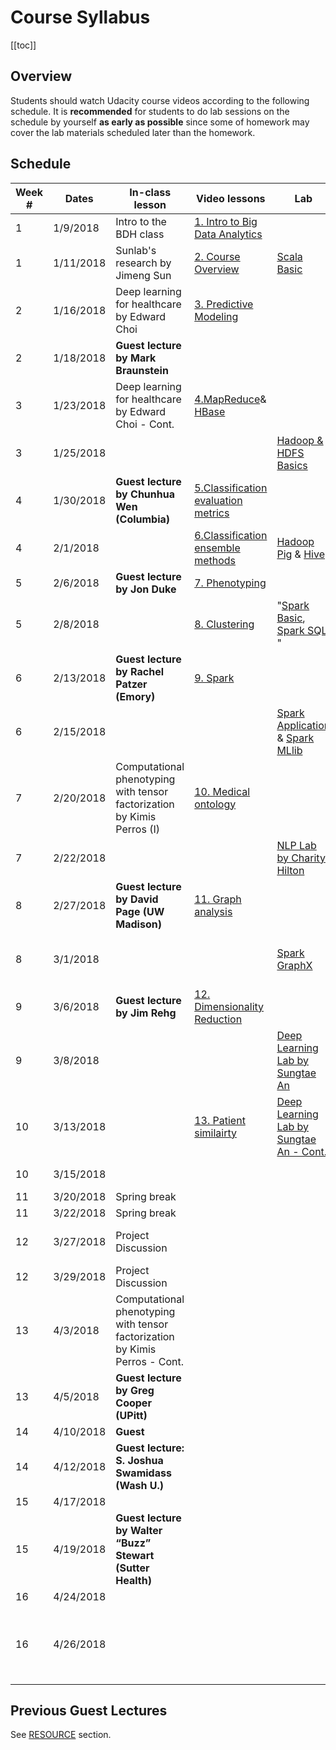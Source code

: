 ---
---
# Course Syllabus

[[toc]]

## Overview

<!--Both on-campus and OMS student should watch  Udacity course videos. On-campus student should watch video before class. Deliverable due dates apply to both OMS and on-campus student.-->
Students should watch Udacity course videos according to the following schedule. It is **recommended** for students to do lab sessions on the schedule by yourself **as early as possible** since some of homework may cover the lab materials scheduled later than the homework.

## Schedule

<!-- **Guest lecture by Noemie Elhadad (Columbia)**   -->

| Week # | Dates     | In-class lesson                                                     | Video lessons                       | Lab                              | Deliverable Due                                                          | 
|--------|-----------|---------------------------------------------------------------------|-------------------------------------|----------------------------------|--------------------------------------------------------------------------| 
| 1      | 1/9/2018  | Intro to the BDH class                                              | [1. Intro to Big Data Analytics](https://www.udacity.com/course/viewer#!/c-ud758/l-6311012028)      |                                  |                                                                          | 
| 1      | 1/11/2018 | Sunlab's research by Jimeng Sun                                     | [2. Course Overview](https://www.udacity.com/course/viewer#!/c-ud758/l-5046828066)                  | [Scala Basic](/teaching/cse6250/spring2018/lab/scala-basic/)                      |                                                                          | 
| 2      | 1/16/2018 | Deep learning for healthcare by Edward Choi                         | [3. Predictive Modeling](https://www.udacity.com/course/viewer#!/c-ud758/l-5484251492)              |                                  |                                                                          | 
| 2      | 1/18/2018 | **Guest lecture by Mark Braunstein**                                    |                                     |                                  |                                                                          | 
| 3      | 1/23/2018 | Deep learning for healthcare by Edward Choi - Cont.                 | [4.MapReduce](https://www.udacity.com/course/viewer#!/c-ud758/l-6298155413)& [HBase](/teaching/cse6250/spring2018/lab/hadoop-hbase/)                  |                                  | HW1 (1/21/2018)                                                          | 
| 3      | 1/25/2018 |                                                                     |                                     | [Hadoop & HDFS Basics](/teaching/cse6250/spring2018/lab/hdfs-basic/)             |                                                                          | 
| 4      | 1/30/2018 | **Guest lecture by Chunhua Wen (Columbia)**                             | [5.Classification evaluation metrics](https://www.udacity.com/course/viewer#!/c-ud758/l-5505090946) |                                  |                                                                          | 
| 4      | 2/1/2018  |                                                                     | [6.Classification ensemble methods](https://www.udacity.com/course/viewer#!/c-ud758/l-5615268587)   | [Hadoop Pig](/teaching/cse6250/spring2018/lab/hadoop-pig/) & [Hive](/teaching/cse6250/spring2018/lab/hadoop-hive/)                |                                                                          | 
| 5      | 2/6/2018  | **Guest lecture by Jon Duke**                                           | [7. Phenotyping](https://www.udacity.com/course/viewer#!/c-ud758/l-6363218753)                      |                                  |                                                                          | 
| 5      | 2/8/2018  |                                                                     | [8. Clustering](https://www.udacity.com/course/viewer#!/c-ud758/l-6343118554)                       | "[Spark Basic](/teaching/cse6250/spring2018/lab/spark-basic/), [Spark SQL](/teaching/cse6250/spring2018/lab/spark-sql/) "         | HW2 (2/11/2018)                                                          | 
| 6      | 2/13/2018 | **Guest lecture by Rachel Patzer (Emory)**                              | [9. Spark](https://www.udacity.com/course/viewer#!/c-ud758/l-6376189383/m-6861062716)                            |                                  |                                                                          | 
| 6      | 2/15/2018 |                                                                     |                                     | [Spark Application](/teaching/cse6250/spring2018/lab/spark-application/) & [Spark MLlib](/teaching/cse6250/spring2018/lab/spark-mllib/)  |                                                                          | 
| 7      | 2/20/2018 | Computational phenotyping with tensor factorization by Kimis Perros (I)     | [10. Medical ontology](https://www.udacity.com/course/viewer#!/c-ud758/l-6370309670)                 |                                  |                                                                          | 
| 7      | 2/22/2018 |  |                                     |  [NLP Lab by Charity Hilton](/teaching/cse6250/spring2018/lab/nlp/)      | HW3 (2/25/2018)                                                          | 
| 8      | 2/27/2018 | **Guest lecture by David Page (UW Madison)**                            | [11. Graph analysis](https://www.udacity.com/course/viewer#!/c-ud758/l-6374209610/m-6842807731)                  |                                  |                                                                          | 
| 8      | 3/1/2018  |                                                                     |                                     | [Spark GraphX](/teaching/cse6250/spring2018/lab/spark-graphx/)                     | Project Group Formation (3/1/2018)                                       | 
| 9      | 3/6/2018  | **Guest lecture by Jim Rehg**                                           | [12. Dimensionality Reduction](https://www.udacity.com/course/viewer#!/c-ud758/l-6334098665)        |                                  |                                                                          | 
| 9      | 3/8/2018  |                                                                     |                                     | [Deep Learning Lab by Sungtae An](teaching/cse6250/spring2018/lab/dl-setup/)  | Project Proposal (3/11/2018)                                             | 
| 10     | 3/13/2018 |                                                                | [13. Patient similairty](https://www.udacity.com/course/viewer#!/c-ud758/l-6375269344/m-6857168643)              | [Deep Learning Lab by Sungtae An - Cont.](http://www.sunlab.org/teaching/cse6250/spring2018/lab/dl-setup/)    |                                                                          | 
| 10     | 3/15/2018 |                                                                     |                                     |         | HW4 (3/18/2018)                                                          | 
| 11     | 3/20/2018 | Spring break                                                        |                                     |                                  |                                                                          | 
| 11     | 3/22/2018 | Spring break                                                        |                                     |                                  | | 
| 12     | 3/27/2018 | Project Discussion                                                  |                                     |                                  |Peer Review Bidding (3/27/2018) | 
| 12     | 3/29/2018 | Project Discussion                                                  |                                     |                                  | Project Draft (4/1/2018)                                                 | 
| 13     | 4/3/2018  | Computational phenotyping with tensor factorization by Kimis Perros - Cont.   |                                     |                                  |                                                                          | 
| 13     | 4/5/2018  | **Guest lecture by Greg Cooper (UPitt)**                                |                                     |                                  | Peer Review on Draft (4/8/2018)                                          | 
| 14     | 4/10/2018 | **Guest**                                                               |                                     |                                  |                                                                          | 
| 14     | 4/12/2018 | **Guest lecture: S. Joshua Swamidass (Wash U.)**                        |                                     |                                  |                                                                          | 
| 15     | 4/17/2018 |                                                                |                                     |                                  |                                                                          | 
| 15     | 4/19/2018 | **Guest lecture by Walter “Buzz” Stewart (Sutter Health)**    |                                     |                                  |                                                                          | 
| 16     | 4/24/2018 |                                                                |                                     |                                  |                                                                          | 
| 16     | 4/26/2018 |                                                                     |                                     |                                  | Final Project with code, presentation, and the final paper (4/24/2018) | 

## Previous Guest Lectures

See [RESOURCE](/resource.html) section.
